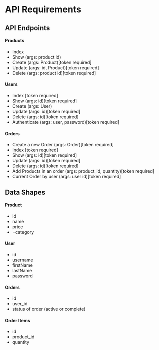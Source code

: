 # API Requirements

## API Endpoints
#### Products
- Index 
- Show (args: product id)
- Create (args: Product)[token required]
- Update (args: id, Product)[token required]
- Delete (args: product id)[token required]

#### Users
- Index [token required]
- Show (args: id)[token required]
- Create (args: User)
- Update (args: id)[token required]
- Delete (args: id)[token required]
- Authenticate (args: user, password)[token required]

#### Orders
- Create a new Order (args: Order)[token required]
- Index [token required]
- Show (args: id)[token required]
- Update (args: id)[token required]
- Delete (args: id)[token required]
- Add Products in an order (args: product_id, quantity)[token required]
- Current Order by user (args: user id)[token required]

## Data Shapes
#### Product
-  id
- name
- price
- =category

#### User
- id
- username
- firstName
- lastName
- password

#### Orders
- id
- user_id
- status of order (active or complete)

#### Order Items
- id
- product_id
- quantity

